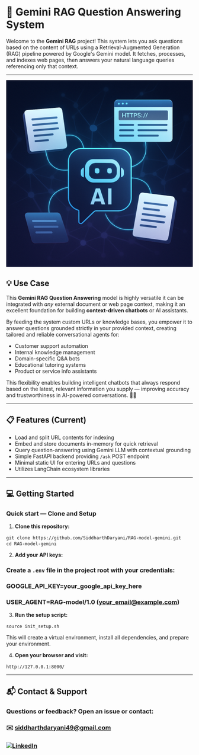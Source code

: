 # 🚀 Gemini RAG Question Answering System

Welcome to the **Gemini RAG** project! This system lets you ask questions based on the content of URLs using a Retrieval-Augmented Generation (RAG) pipeline powered by Google's Gemini model. It fetches, processes, and indexes web pages, then answers your natural language queries referencing only that context.

---
![Alt text](./Poster.png)
## 💡 Use Case

This **Gemini RAG Question Answering** model is highly versatile it can be integrated with *any* external document or web page context, making it an excellent foundation for building **context-driven chatbots** or AI assistants.

By feeding the system custom URLs or knowledge bases, you empower it to answer questions grounded strictly in your provided context, creating tailored and reliable conversational agents for:

- Customer support automation
- Internal knowledge management
- Domain-specific Q&A bots
- Educational tutoring systems
- Product or service info assistants

This flexibility enables building intelligent chatbots that always respond based on the latest, relevant information you supply — improving accuracy and trustworthiness in AI-powered conversations. 🤖✨

---
## 📋 Features (Current)

- Load and split URL contents for indexing
- Embed and store documents in-memory for quick retrieval
- Query question-answering using Gemini LLM with contextual grounding
- Simple FastAPI backend providing `/ask` POST endpoint
- Minimal static UI for entering URLs and questions
- Utilizes LangChain ecosystem libraries

---

## 💻 Getting Started

### Quick start — Clone and Setup

1. **Clone this repository:**

```
git clone https://github.com/SiddharthDaryani/RAG-model-gemini.git
cd RAG-model-gemini
```

2. **Add your API keys:**

### Create a `.env` file in the project root with your credentials:

### GOOGLE_API_KEY=your_google_api_key_here
### USER_AGENT=RAG-model/1.0 (your_email@example.com)

3. **Run the setup script:**

```
source init_setup.sh
```

This will create a virtual environment, install all dependencies, and prepare your environment.


4. **Open your browser and visit:**

```
http://127.0.0.1:8000/
```

---

## 📬 Contact & Support

### Questions or feedback? Open an issue or contact:

### ✉️ siddharthdaryani49@gmail.com
### [![LinkedIn](https://img.shields.io/badge/LinkedIn-0077B5?style=for-the-badge&logo=linkedin&logoColor=white)](https://in.linkedin.com/in/siddharth-daryani-4339b31b9)

